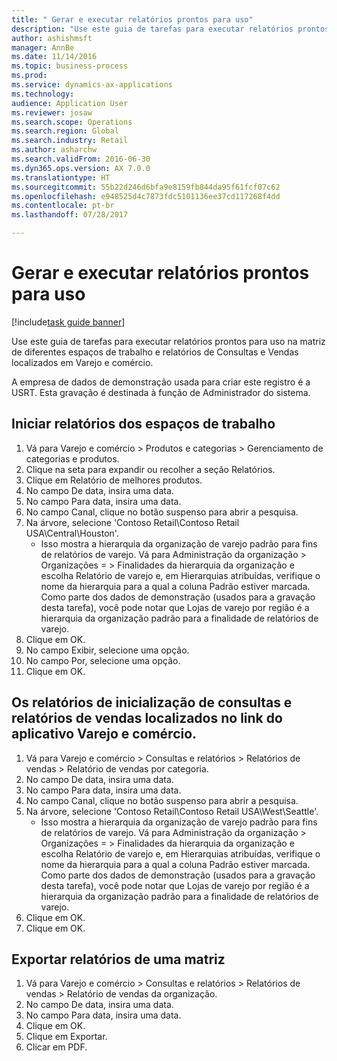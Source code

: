 ```yaml
--- 
title: " Gerar e executar relatórios prontos para uso"
description: "Use este guia de tarefas para executar relatórios prontos para uso na matriz de diferentes espaços de trabalho e relatórios de Consultas e Vendas localizados em Varejo e comércio."
author: ashishmsft
manager: AnnBe
ms.date: 11/14/2016
ms.topic: business-process
ms.prod: 
ms.service: dynamics-ax-applications
ms.technology: 
audience: Application User
ms.reviewer: josaw
ms.search.scope: Operations
ms.search.region: Global
ms.search.industry: Retail
ms.author: asharchw
ms.search.validFrom: 2016-06-30
ms.dyn365.ops.version: AX 7.0.0
ms.translationtype: HT
ms.sourcegitcommit: 55b22d246d6bfa9e8159fb844da95f61fcf07c62
ms.openlocfilehash: e948525d4c7873fdc5101136ee37cd117268f4dd
ms.contentlocale: pt-br
ms.lasthandoff: 07/28/2017

---
```

# <a name="generate-and-run-out-of-box-reports"></a> Gerar e executar relatórios prontos para uso

[!include[task guide banner](../includes/task-guide-banner.md)]

Use este guia de tarefas para executar relatórios prontos para uso na matriz de diferentes espaços de trabalho e relatórios de Consultas e Vendas localizados em Varejo e comércio.



A empresa de dados de demonstração usada para criar este registro é a USRT. Esta gravação é destinada à função de Administrador do sistema.


## <a name="launch-reports-from-workspaces"></a>Iniciar relatórios dos espaços de trabalho
1. Vá para Varejo e comércio > Produtos e categorias > Gerenciamento de categorias e produtos.
2. Clique na seta para expandir ou recolher a seção Relatórios.
3. Clique em Relatório de melhores produtos.
4. No campo De data, insira uma data.
5. No campo Para data, insira uma data.
6. No campo Canal, clique no botão suspenso para abrir a pesquisa.
7. Na árvore, selecione 'Contoso Retail\Contoso Retail USA\Central\Houston'.
    * Isso mostra a hierarquia da organização de varejo padrão para fins de relatórios de varejo.   Vá para Administração da organização > Organizações  > Finalidades da hierarquia da organização e escolha Relatório de varejo e, em Hierarquias atribuídas, verifique o nome da hierarquia para a qual a coluna Padrão estiver marcada.      Como parte dos dados de demonstração (usados para a gravação desta tarefa), você pode notar que Lojas de varejo por região é a hierarquia da organização padrão para a finalidade de relatórios de varejo.     
8. Clique em OK.
9. No campo Exibir, selecione uma opção.
10. No campo Por, selecione uma opção.
11. Clique em OK.

## <a name="launch-reports-from-the-inquiries-and-sales-reports-located-under-retail--commerce-app-link"></a>Os relatórios de inicialização de consultas e relatórios de vendas localizados no link do aplicativo Varejo e comércio.
1. Vá para Varejo e comércio > Consultas e relatórios > Relatórios de vendas > Relatório de vendas por categoria.
2. No campo De data, insira uma data.
3. No campo Para data, insira uma data.
4. No campo Canal, clique no botão suspenso para abrir a pesquisa.
5. Na árvore, selecione 'Contoso Retail\Contoso Retail USA\West\Seattle'.
    * Isso mostra a hierarquia da organização de varejo padrão para fins de relatórios de varejo.   Vá para Administração da organização > Organizações  > Finalidades da hierarquia da organização e escolha Relatório de varejo e, em Hierarquias atribuídas, verifique o nome da hierarquia para a qual a coluna Padrão estiver marcada.      Como parte dos dados de demonstração (usados para a gravação desta tarefa), você pode notar que Lojas de varejo por região é a hierarquia da organização padrão para a finalidade de relatórios de varejo.     
6. Clique em OK.
7. Clique em OK.

## <a name="export-an-hq-reports"></a>Exportar relatórios de uma matriz
1. Vá para Varejo e comércio > Consultas e relatórios > Relatórios de vendas > Relatório de vendas da organização.
2. No campo De data, insira uma data.
3. No campo Para data, insira uma data.
4. Clique em OK.
5. Clique em Exportar.
6. Clicar em PDF.


